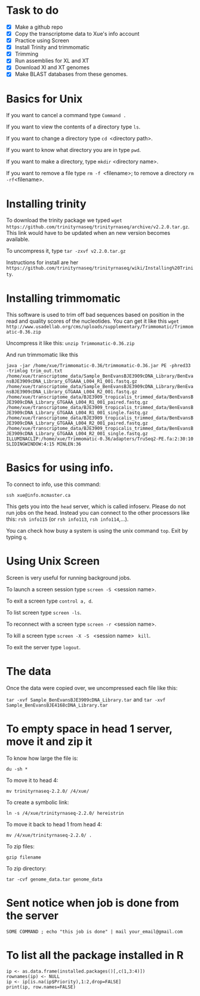 # Task to do
- [x] Make a github repo 
- [x] Copy the transcriptome data to Xue's info account 
- [x] Practice using Screen 
- [x] Install Trinity and trimmomatic 
- [x] Trimming 
- [x] Run assemblies for XL and XT
- [x] Download Xl and XT genomes
- [x] Make BLAST databases from these genomes.

# Basics for Unix

If you want to cancel a command type `Command .`

If you want to view the contents of a directory type `ls`.

If you want to change a directory type `cd `\<directory path\>.

If you want to know what directory you are in type `pwd`.

If you want to make a directory, type `mkdir` \<directory name\>.

If you want to remove a file type `rm -f `\<filename\>; to remove a directory `rm -rf`\<filename\>.

# Installing trinity
To download the trinity package we typed `wget https://github.com/trinityrnaseq/trinityrnaseq/archive/v2.2.0.tar.gz`.  This link would have to be updated when an new version becomes available.

To uncompress it, type `tar -zxvf v2.2.0.tar.gz`

Instructions for install are her `https://github.com/trinityrnaseq/trinityrnaseq/wiki/Installing%20Trinity`.

# Installing trimmomatic

This software is used to trim off bad sequences based on position in the read and quality scores of the nucleotides.  You can get it like this `wget http://www.usadellab.org/cms/uploads/supplementary/Trimmomatic/Trimmomatic-0.36.zip`

Uncompress it like this:
`unzip Trimmomatic-0.36.zip`

And run trimmomatic like this 

`java -jar /home/xue/Trimmomatic-0.36/trimmomatic-0.36.jar PE -phred33 -trimlog trim_out.txt /home/xue/transcriptome_data/Sample_BenEvansBJE3909cDNA_Library/BenEvansBJE3909cDNA_Library_GTGAAA_L004_R1_001.fastq.gz /home/xue/transcriptome_data/Sample_BenEvansBJE3909cDNA_Library/BenEvansBJE3909cDNA_Library_GTGAAA_L004_R2_001.fastq.gz /home/xue/transcriptome_data/BJE3909_tropicalis_trimmed_data/BenEvansBJE3909cDNA_Library_GTGAAA_L004_R1_001_paired.fastq.gz /home/xue/transcriptome_data/BJE3909_tropicalis_trimmed_data/BenEvansBJE3909cDNA_Library_GTGAAA_L004_R1_001_single.fastq.gz /home/xue/transcriptome_data/BJE3909_tropicalis_trimmed_data/BenEvansBJE3909cDNA_Library_GTGAAA_L004_R2_001_paired.fastq.gz /home/xue/transcriptome_data/BJE3909_tropicalis_trimmed_data/BenEvansBJE3909cDNA_Library_GTGAAA_L004_R2_001_single.fastq.gz ILLUMINACLIP:/home/xue/Trimmomatic-0.36/adapters/TruSeq2-PE.fa:2:30:10 SLIDINGWINDOW:4:15 MINLEN:36`



# Basics for using info.

To connect to info, use this command:

`ssh xue@info.mcmaster.ca`

This gets you into the `head` server, which is called infoserv.  Please do not run jobs on the head.  Instead you can connect to the other processors like this: `rsh info115` (or `rsh info113`, `rsh info114`,...).

You can check how busy a system is using the unix command `top`.  Exit by typing `q`.

# Using Unix Screen

Screen is very useful for running background jobs.

To launch a screen session type `screen -S `\<session name\>.

To exit a screen type `control a, d`.  

To list screen type `screen -ls`.

To reconnect with a screen type `screen -r `\<session name\>.

To kill a screen type `screen -X -S ` \<session name\> ` kill`.

To exit the server type `logout`.

# The data

Once the data were copied over, we uncompressed each file like this:

`tar -xvf Sample_BenEvansBJE3909cDNA_Library.tar`
and
`tar -xvf Sample_BenEvansBJE4168cDNA_Library.tar`

# To empty space in head 1 server, move it and zip it 
To know how large the file is:
 ```
 du -sh *
 ```
To move it to head 4:
```
mv trinityrnaseq-2.2.0/ /4/xue/
```
To create a symbolic link:
```
ln -s /4/xue/trinityrnaseq-2.2.0/ hereistrin
```
To move it back to head 1 from head 4:
```
mv /4/xue/trinityrnaseq-2.2.0/ .
```
To zip files:
```
gzip filename
```
To zip directory: 
```
tar -cvf genome_data.tar genome_data
```
# Sent notice when job is done from the server
```
SOME COMMAND ; echo "this job is done" | mail your_email@gmail.com
```

# To list all the package installed in R
```
ip <- as.data.frame(installed.packages()[,c(1,3:4)])
rownames(ip) <- NULL
ip <- ip[is.na(ip$Priority),1:2,drop=FALSE]
print(ip, row.names=FALSE)
```


